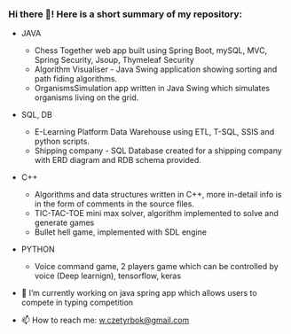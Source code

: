 ### Hi there 👋! Here is a short summary of my repository:
 
- JAVA
  - Chess Together web app built using Spring Boot, mySQL, MVC, Spring Security, Jsoup, Thymeleaf Security
  - Algorithm Visualiser - Java Swing application showing sorting and path fiding algorithms.
  - OrganismsSimulation app written in Java Swing which simulates organisms living on the grid.
- SQL, DB
  - E-Learning Platform Data Warehouse using ETL, T-SQL, SSIS and python scripts.
  - Shipping company - SQL Database created for a shipping company with ERD diagram and RDB schema provided.
- C++
  - Algorithms and data structures written in C++, more in-detail info is in the form of comments in the source files.
  - TIC-TAC-TOE mini max solver, algorithm implemented to solve and generate games
  - Bullet hell game, implemented with SDL engine
- PYTHON
  - Voice command game, 2 players game which can be controlled by voice (Deep learnign), tensorflow, keras

- 🔭 I’m currently working on java spring app which allows users to compete in typing competition
- 📫 How to reach me: w.czetyrbok@gmail.com
